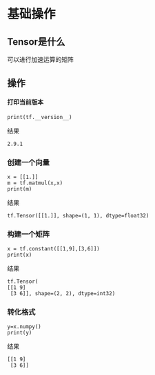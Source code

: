 # 基础操作


## Tensor是什么

可以进行加速运算的矩阵


## 操作

#### 打印当前版本
	print(tf.__version__)

结果
	
	2.9.1
	
### 创建一个向量
	
	x = [[1.]]
	m = tf.matmul(x,x)
	print(m)

结果

	tf.Tensor([[1.]], shape=(1, 1), dtype=float32)
	
	
### 构建一个矩阵
	x = tf.constant([[1,9],[3,6]])
	print(x)

结果

	tf.Tensor(
	[[1 9]
	 [3 6]], shape=(2, 2), dtype=int32)
	 
	 
### 转化格式

	y=x.numpy()
	print(y) 	 
	
结果

	[[1 9]
	 [3 6]]	